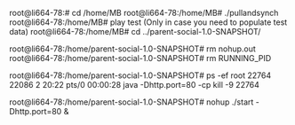 root@li664-78:# cd /home/MB
root@li664-78:/home/MB# ./pullandsynch
root@li664-78:/home/MB# play test (Only in case you need to populate test data)
root@li664-78:/home/MB# cd ../parent-social-1.0-SNAPSHOT/

root@li664-78:/home/parent-social-1.0-SNAPSHOT#  rm nohup.out
root@li664-78:/home/parent-social-1.0-SNAPSHOT# rm RUNNING_PID

root@li664-78:/home/parent-social-1.0-SNAPSHOT# ps -ef
root     22764 22086  2 20:22 pts/0    00:00:28 java -Dhttp.port=80 -cp 
kill -9 22764 


root@li664-78:/home/parent-social-1.0-SNAPSHOT# nohup  ./start -Dhttp.port=80 &




